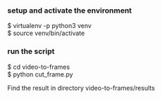 ### setup and activate the environment
$ virtualenv -p python3 venv  
$ source venv/bin/activate  

### run the script
$ cd video-to-frames  
$ python cut_frame.py  

Find the result in directory video-to-frames/results